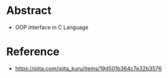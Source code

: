 # Abstract

- OOP interface in C Language

# Reference

- https://qiita.com/qiita_kuru/items/19d501b364c7e32b3576
